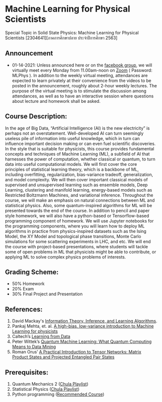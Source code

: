 # Machine Learning for Physical Scientists
Special Topic in Solid State Physics: Machine Learning for Physical Scientists  [2304641][ภาคการศึกษาปลาย ประจำปีการศึกษา 2563]

## Announcement

* 01-14-2021: Unless announced here or on the [facebook group](https://www.facebook.com/groups/1033694817095022), we will virtually meet every Monday from 11.00am-noon on [Zoom](https://chula.zoom.us/j/5943943895?pwd=dmpxc3NBMXFPam1FeGtTY2tsdm95UT09) ( Password: MLPhys ). In addition to the weekly virtual meeting, attendances are expected to learn privately at their convenience from the videos to be posted in the announcement, roughly about 2-hour weekly lectures. The purpose of the virtual meeting is to stimulate the discussion among attendances, as well as to have an interactive session where questions about lecture and homework shall be asked.


## Course Description: 
In the age of Big Data, “Artificial Intelligence (AI) is the new electricity” is perhaps not an overstatement. Well-developed AI can turn seemingly useless pile of information into useful knowledge, which in turn can influence important decision making or can even fuel scientific discoveries. In the style that is suitable for physicists, this course provides fundamental concepts and techniques of Machine Learning (ML), a subfield of AI that harnesses the power of computation, whether classical or quantum, to turn data into useful computational models. We will first cover the core principles of statistical learning theory, which is a backbone of ML, including overfitting, regularization, bias-variance tradeoff, generalization, and model complexity. We will then cover important classical models of supervised and unsupervised learning such as ensemble models, Deep Learning, clustering and manifold learning, energy-based models such as Restricted Boltzmann Machines, and variational inference. Throughout the course, we will make an emphasis on natural connections between ML and statistical physics. Also, some quantum-inspired algorithms for ML will be presented towards the end of the course. In addition to pencil and paper style homework, we will also have a python-based or Tensorflow-based programming component of homework. We will use Jupyter notebooks for the programming components, where you will learn how to deploy ML algorithms in practice from physics-inspired datasets such as the Ising Model, the XY Model and topological phase transitions, Monte Carlo simulations for some scattering experiments in LHC, and etc.  We will end the course with project-based presentations, where students will tackle some of open problems in ML that physicists might be able to contribute, or applying ML to solve complex physics problems of interests. 

## Grading Scheme: 
* 50% Homework
* 20% Exam
* 30% Final Project and Presentation

## References: 

1.	David Mackay's [Information Theory, Inference, and Learning Algorithms](http://www.inference.eng.cam.ac.uk/mackay/itila/).
2.	Pankaj Mehta, et. al. [A high-bias, low-variance introduction to Machine Learning for physicists](https://www.sciencedirect.com/science/article/pii/S0370157319300766)
3.	Caltech’s [Learning from Data](https://work.caltech.edu/telecourse.html)
4.	Peter Wittek’s [Quantum Machine Learning: What Quantum Computing Means to Data Mining](https://www.sciencedirect.com/book/9780128009536/quantum-machine-learning)
5.	Roman Orus’ [A Practical Introduction to Tensor Networks: Matrix Product States and Projected Entangled Pair States](https://arxiv.org/pdf/1306.2164.pdf)

## Prerequisites:

1.	Quantum Mechanics 2 ([Chula Playlist](https://www.youtube.com/playlist?list=PL0XuSm2_1reOcN_tPDHlqbflzaRFEhoMC))
2.	Statistical Physics ([Chula Playlist](https://www.youtube.com/playlist?list=PL0XuSm2_1reOH2Zsr0gKNA1uRCJ290eco))
3.	Python programming ([Recommended Course](https://www.coursera.org/learn/python-crash-course))
